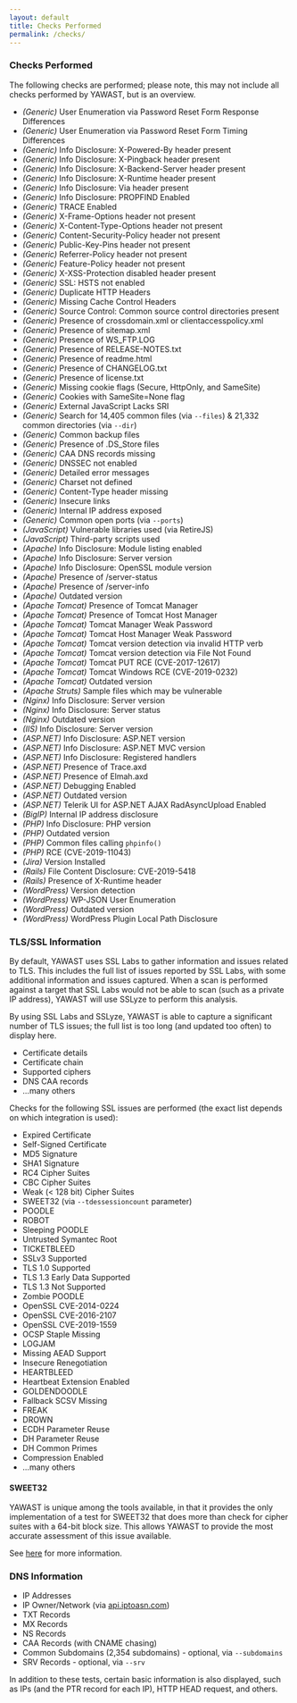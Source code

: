 ```yaml
---
layout: default
title: Checks Performed
permalink: /checks/
---
```


### Checks Performed

The following checks are performed; please note, this may not include all checks performed by YAWAST, but is an overview.

* *(Generic)* User Enumeration via Password Reset Form Response Differences
* *(Generic)* User Enumeration via Password Reset Form Timing Differences
* *(Generic)* Info Disclosure: X-Powered-By header present
* *(Generic)* Info Disclosure: X-Pingback header present
* *(Generic)* Info Disclosure: X-Backend-Server header present
* *(Generic)* Info Disclosure: X-Runtime header present
* *(Generic)* Info Disclosure: Via header present
* *(Generic)* Info Disclosure: PROPFIND Enabled
* *(Generic)* TRACE Enabled
* *(Generic)* X-Frame-Options header not present
* *(Generic)* X-Content-Type-Options header not present
* *(Generic)* Content-Security-Policy header not present
* *(Generic)* Public-Key-Pins header not present
* *(Generic)* Referrer-Policy header not present
* *(Generic)* Feature-Policy header not present
* *(Generic)* X-XSS-Protection disabled header present
* *(Generic)* SSL: HSTS not enabled
* *(Generic)* Duplicate HTTP Headers
* *(Generic)* Missing Cache Control Headers
* *(Generic)* Source Control: Common source control directories present
* *(Generic)* Presence of crossdomain.xml or clientaccesspolicy.xml
* *(Generic)* Presence of sitemap.xml
* *(Generic)* Presence of WS_FTP.LOG
* *(Generic)* Presence of RELEASE-NOTES.txt
* *(Generic)* Presence of readme.html
* *(Generic)* Presence of CHANGELOG.txt
* *(Generic)* Presence of license.txt
* *(Generic)* Missing cookie flags (Secure, HttpOnly, and SameSite)
* *(Generic)* Cookies with SameSite=None flag
* *(Generic)* External JavaScript Lacks SRI
* *(Generic)* Search for 14,405 common files (via `--files`) & 21,332 common directories (via `--dir`)
* *(Generic)* Common backup files
* *(Generic)* Presence of .DS_Store files
* *(Generic)* CAA DNS records missing
* *(Generic)* DNSSEC not enabled
* *(Generic)* Detailed error messages
* *(Generic)* Charset not defined
* *(Generic)* Content-Type header missing
* *(Generic)* Insecure links
* *(Generic)* Internal IP address exposed
* *(Generic)* Common open ports (via `--ports`)
* *(JavaScript)* Vulnerable libraries used (via RetireJS)
* *(JavaScript)* Third-party scripts used
* *(Apache)* Info Disclosure: Module listing enabled
* *(Apache)* Info Disclosure: Server version
* *(Apache)* Info Disclosure: OpenSSL module version
* *(Apache)* Presence of /server-status
* *(Apache)* Presence of /server-info
* *(Apache)* Outdated version
* *(Apache Tomcat)* Presence of Tomcat Manager
* *(Apache Tomcat)* Presence of Tomcat Host Manager
* *(Apache Tomcat)* Tomcat Manager Weak Password
* *(Apache Tomcat)* Tomcat Host Manager Weak Password
* *(Apache Tomcat)* Tomcat version detection via invalid HTTP verb
* *(Apache Tomcat)* Tomcat version detection via File Not Found
* *(Apache Tomcat)* Tomcat PUT RCE (CVE-2017-12617)
* *(Apache Tomcat)* Tomcat Windows RCE (CVE-2019-0232)
* *(Apache Tomcat)* Outdated version
* *(Apache Struts)* Sample files which may be vulnerable
* *(Nginx)* Info Disclosure: Server version
* *(Nginx)* Info Disclosure: Server status
* *(Nginx)* Outdated version
* *(IIS)* Info Disclosure: Server version
* *(ASP.NET)* Info Disclosure: ASP.NET version
* *(ASP.NET)* Info Disclosure: ASP.NET MVC version
* *(ASP.NET)* Info Disclosure: Registered handlers
* *(ASP.NET)* Presence of Trace.axd
* *(ASP.NET)* Presence of Elmah.axd
* *(ASP.NET)* Debugging Enabled
* *(ASP.NET)* Outdated version
* *(ASP.NET)* Telerik UI for ASP.NET AJAX RadAsyncUpload Enabled
* *(BigIP)* Internal IP address disclosure
* *(PHP)* Info Disclosure: PHP version
* *(PHP)* Outdated version
* *(PHP)* Common files calling `phpinfo()`
* *(PHP)* RCE (CVE-2019-11043)
* *(Jira)* Version Installed
* *(Rails)* File Content Disclosure: CVE-2019-5418
* *(Rails)* Presence of X-Runtime header
* *(WordPress)* Version detection
* *(WordPress)* WP-JSON User Enumeration
* *(WordPress)* Outdated version
* *(WordPress)* WordPress Plugin Local Path Disclosure

### TLS/SSL Information

By default, YAWAST uses SSL Labs to gather information and issues related to TLS. This includes the full list of issues reported by SSL Labs, with some additional information and issues captured. When a scan is performed against a target that SSL Labs would not be able to scan (such as a private IP address), YAWAST will use SSLyze to perform this analysis.

By using SSL Labs and SSLyze, YAWAST is able to capture a significant number of TLS issues; the full list is too long (and updated too often) to display here.

* Certificate details
* Certificate chain
* Supported ciphers
* DNS CAA records
* ...many others

Checks for the following SSL issues are performed (the exact list depends on which integration is used):

* Expired Certificate
* Self-Signed Certificate
* MD5 Signature
* SHA1 Signature
* RC4 Cipher Suites
* CBC Cipher Suites
* Weak (< 128 bit) Cipher Suites
* SWEET32 (via `--tdessessioncount` parameter)
* POODLE
* ROBOT
* Sleeping POODLE
* Untrusted Symantec Root
* TICKETBLEED
* SSLv3 Supported
* TLS 1.0 Supported
* TLS 1.3 Early Data Supported
* TLS 1.3 Not Supported
* Zombie POODLE
* OpenSSL CVE-2014-0224
* OpenSSL CVE-2016-2107
* OpenSSL CVE-2019-1559
* OCSP Staple Missing
* LOGJAM
* Missing AEAD Support
* Insecure Renegotiation
* HEARTBLEED
* Heartbeat Extension Enabled
* GOLDENDOODLE
* Fallback SCSV Missing
* FREAK
* DROWN
* ECDH Parameter Reuse
* DH Parameter Reuse
* DH Common Primes
* Compression Enabled
* ...many others

#### SWEET32

YAWAST is unique among the tools available, in that it provides the only implementation of a test for SWEET32 that does more than check for cipher suites with a 64-bit block size. This allows YAWAST to provide the most accurate assessment of this issue available.

See [here](https://adamcaudill.com/2016/09/15/testing-sweet32-yawast/) for more information.

### DNS Information

* IP Addresses
* IP Owner/Network (via [api.iptoasn.com](https://api.iptoasn.com/))
* TXT Records
* MX Records
* NS Records
* CAA Records (with CNAME chasing)
* Common Subdomains (2,354 subdomains) - optional, via `--subdomains`
* SRV Records - optional, via `--srv`

In addition to these tests, certain basic information is also displayed, such as IPs (and the PTR record for each IP), HTTP HEAD request, and others.
